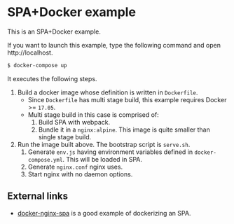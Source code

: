 
# SPA+Docker example

This is an SPA+Docker example.

If you want to launch this example, type the following command and open http://localhost.

```sh
$ docker-compose up
```

It executes the following steps.

1. Build a docker image whose definition is written in `Dockerfile`.
    * Since `Dockerfile` has multi stage build, this example requires Docker >= `17.05`.
    * Multi stage build in this case is comprised of:
        1. Build SPA with webpack.
        2. Bundle it in a `nginx:alpine`. This image is quite smaller than single stage build.
2. Run the image built above. The bootstrap script is `serve.sh`.
    1. Generate `env.js` having environment variables defined in `docker-compose.yml`. This will be loaded in SPA.
    2. Generate `nginx.conf` nginx uses.
    3. Start nginx with no daemon options.

## External links

* [docker-nginx-spa](https://github.com/SocialEngine/docker-nginx-spa) is a good example of dockerizing an SPA.
